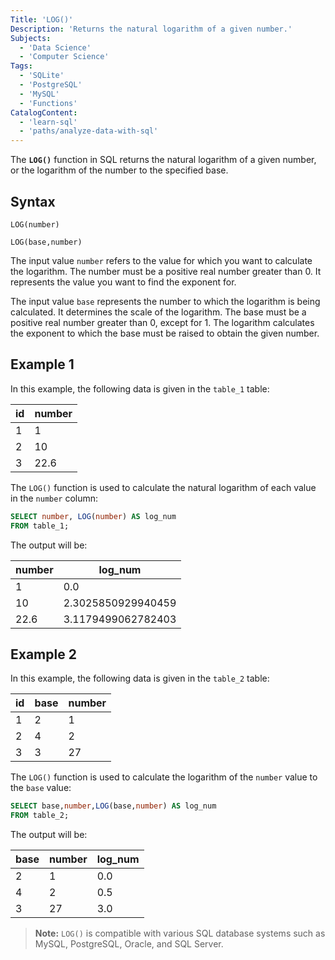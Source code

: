 ```yaml
---
Title: 'LOG()'
Description: 'Returns the natural logarithm of a given number.'
Subjects:
  - 'Data Science'
  - 'Computer Science'
Tags:
  - 'SQLite'
  - 'PostgreSQL'
  - 'MySQL'
  - 'Functions'
CatalogContent:
  - 'learn-sql'
  - 'paths/analyze-data-with-sql'
---
```


The **`LOG()`** function in SQL returns the natural logarithm of a given number, or the logarithm of the number to the specified base.

## Syntax

```pseudocode
LOG(number)

LOG(base,number)
```

The input value `number` refers to the value for which you want to calculate the logarithm. The number must be a positive real number greater than 0. It represents the value you want to find the exponent for.

The input value `base` represents the number to which the logarithm is being calculated. It determines the scale of the logarithm. The base must be a positive real number greater than 0, except for 1. The logarithm calculates the exponent to which the base must be raised to obtain the given number.

## Example 1

In this example, the following data is given in the `table_1` table:

| id  | number |
| --- | ------ |
| 1   | 1      |
| 2   | 10     |
| 3   | 22.6   |

The `LOG()` function is used to calculate the natural logarithm of each value in the `number` column:

```sql
SELECT number, LOG(number) AS log_num
FROM table_1;
```

The output will be:

| number | log_num            |
| ------ | ------------------ |
| 1      | 0.0                |
| 10     | 2.3025850929940459 |
| 22.6   | 3.1179499062782403 |

## Example 2

In this example, the following data is given in the `table_2` table:

| id  | base | number |
| --- | ---- | ------ |
| 1   | 2    | 1      |
| 2   | 4    | 2      |
| 3   | 3    | 27     |

The `LOG()` function is used to calculate the logarithm of the `number` value to the `base` value:

```sql
SELECT base,number,LOG(base,number) AS log_num
FROM table_2;
```

The output will be:

| base | number | log_num |
| ---- | ------ | ------- |
| 2    | 1      | 0.0     |
| 4    | 2      | 0.5     |
| 3    | 27     | 3.0     |

> **Note:** `LOG()` is compatible with various SQL database systems such as MySQL, PostgreSQL, Oracle, and SQL Server.
